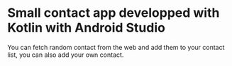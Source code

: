 # Small contact app developped with Kotlin with Android Studio

You can fetch random contact from the web and add them to your contact list, you can also add your own contact.
